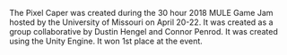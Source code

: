 The Pixel Caper was created during the 30 hour 2018 MULE Game Jam hosted by the University of Missouri on April 20-22. It was created as a group collaborative by Dustin Hengel and Connor Penrod. It was created using the Unity Engine. It won 1st place at the event.

